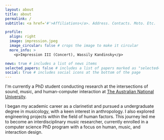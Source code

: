 ```yaml
---
layout: about
title: about
permalink: /
subtitle: <a href='#'>Affiliations</a>. Address. Contacts. Moto. Etc.

profile:
  align: right
  image: impression.jpeg
  image_circular: false # crops the image to make it circular
  more_info: >
    <p>Impression III (Concert), Wassily Kandinsky</p>

news: true # includes a list of news items
selected_papers: false # includes a list of papers marked as "selected={true}"
social: true # includes social icons at the bottom of the page
---
```


I'm currently a PhD student conducting research at the intersections of sound, music, and human-computer interaction at [The Australian National University](https://www.anu.edu.au/).

I began my academic career as a clarinetist and pursued a undergraduate degree in musicology, with a keen interest in anthropology. I also explored engineering projects within the field of human factors. This journey led me to become an interdisciplinary music researcher, currently enrolled in a computer science PhD program with a focus on human, music, and interaction design.
